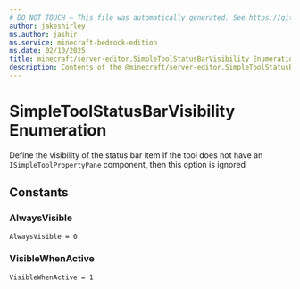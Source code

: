 ```yaml
---
# DO NOT TOUCH — This file was automatically generated. See https://github.com/mojang/minecraftapidocsgenerator to modify descriptions, examples, etc.
author: jakeshirley
ms.author: jashir
ms.service: minecraft-bedrock-edition
ms.date: 02/10/2025
title: minecraft/server-editor.SimpleToolStatusBarVisibility Enumeration
description: Contents of the @minecraft/server-editor.SimpleToolStatusBarVisibility enumeration.
---
```

# SimpleToolStatusBarVisibility Enumeration

Define the visibility of the status bar item If the tool does not have an `ISimpleToolPropertyPane` component, then this option is ignored

## Constants
### **AlwaysVisible**
`AlwaysVisible = 0`
### **VisibleWhenActive**
`VisibleWhenActive = 1`
